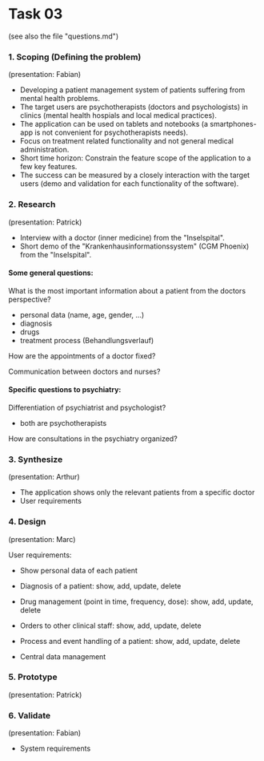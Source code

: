 Task 03
=======
(see also the file "questions.md")

### 1. Scoping (Defining the problem) 
(presentation: Fabian)

- Developing a patient management system of patients suffering from mental health problems. 
- The target users are psychotherapists (doctors and psychologists) in clinics (mental health hospials and local medical practices).
- The application can be used on tablets and notebooks (a smartphones-app is not convenient for psychotherapists needs).
- Focus on treatment related functionality and not general medical administration.
- Short time horizon: Constrain the feature scope of the application to a few key features.
- The success can be measured by a closely interaction with the target users (demo and validation for each functionality of the software).

### 2. Research 
(presentation: Patrick)

- Interview with a doctor (inner medicine) from the "Inselspital".
- Short demo of the "Krankenhausinformationssystem" (CGM Phoenix) from the "Inselspital".

#### Some general questions:
What is the most important information about a patient from the doctors perspective?
- personal data (name, age, gender, ...)
- diagnosis
- drugs
- treatment process (Behandlungsverlauf)


How are the appointments of a doctor fixed?

Communication between doctors and nurses?

#### Specific questions to psychiatry:
Differentiation of psychiatrist and psychologist?
- both are psychotherapists

How are consultations in the psychiatry organized?


### 3. Synthesize 
(presentation: Arthur)

- The application shows only the relevant patients from a specific doctor
- User requirements

### 4. Design 
(presentation: Marc)

User requirements:
- Show personal data of each patient
- Diagnosis of a patient: show, add, update, delete
- Drug management (point in time, frequency, dose): show, add, update, delete
- Orders to other clinical staff: show, add, update, delete
- Process and event handling of a patient: show, add, update, delete

- Central data management

### 5. Prototype 
(presentation: Patrick)


### 6. Validate 
(presentation: Fabian)

- System requirements
 
